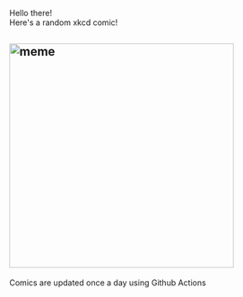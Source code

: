 Hello there! <br>Here's a random xkcd comic!<br>
## <img src="https://imgs.xkcd.com/comics/airplanes_and_spaceships.png" alt="meme" width="400"/><br>
Comics are updated once a day using Github Actions